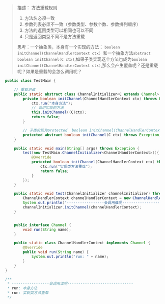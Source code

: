 

>描述： 方法重载规则
>
>1. 方法名必须一致
>2. 参数列表必须不一致（参数类型、参数个数、参数排列顺序）
>3. 方法的返回类型可以相同也可以不同
>4. 只是返回类型不同不是方法重载
>
>思考：一个抽象类，本身有一个实现的方法： `boolean initChannel(ChannelHandlerContext ctx) `和一个抽象方法`abstract boolean initChannel(C ctx)`,如果子类实现这个方法也成为`boolean initChannel(ChannelHandlerContext ctx)`,那么会产生覆盖呢？还是重载呢？如果是重载的会怎么调用呢？

```java
public class TestMain {

    // 重载测试
    public static abstract class ChannelInitializer<C extends Channel> {
        private boolean initChannel(ChannelHandlerContext ctx) throws Exception{
            ctx.run("本身方法");
            // 调用实现的方法
            this.initChannel((C)ctx);
            return false;
        }

        // 子类实现为protected  boolean initChannel(ChannelHandlerContext ctx)
        protected abstract boolean initChannel(C ctx) throws Exception;
    }

    public static void main(String[] args) throws Exception {
        test(new TestMain.ChannelInitializer<ChannelHandlerContext>(){
            @Override
            protected boolean initChannel(ChannelHandlerContext ctx) throws Exception {
                ctx.run("实现类方法重载");
                return false;
            }
        });
    }

    public static void test(ChannelInitializer channelInitializer) throws Exception {
        ChannelHandlerContext channelHandlerContext = new ChannelHandlerContext();
        System.out.println("-----------------会调用谁呢------------------------------");
        channelInitializer.initChannel(channelHandlerContext);
    }


    public interface Channel {
        void run(String name);
    }

    public static class ChannelHandlerContext implements Channel {
        @Override
        public void run(String name) {
            System.out.println("run: " + name);
        }
    }
}
```



```java
/**
 * -----------------会调用谁呢------------------------------
 * run: 本身方法
 * run: 实现类方法重载
 */
```

